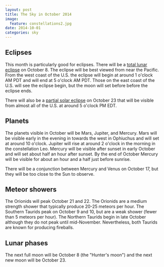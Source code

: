 ```yaml
---
layout: post
title: The Sky in October 2014
image:
  feature: constellations2.jpg
date: 2014-10-01
categories: sky
---
```


## Eclipses

This month is particularly good for eclipses.  There will be a [total lunar
eclipse][1] on October 8.  The eclipse will be best viewed from near the
Pacific.  From the west coast of the U.S. the eclipse will begin at around 1
o'clock AM PDT and will end at 5 o'clock AM PDT.  Those on the east coast of
the U.S. will see the eclipse begin, but the moon will set before before the
eclipse ends.

There will also be a [partial solar eclipse][2] on October 23 that will be
visible from almost all of the U.S. at around 5 o'clock PM EDT.  

## Planets

The planets visible in October will be Mars, Jupiter, and Mercury.  Mars
will be visible early in the evening in towards the west in Ophiuchus and
will set at around 10 o'clock.  Jupiter will rise at around 2 o'clock in the
morning in the constellation Leo.  Mercury will be visible after sunset in
early October and will set about half an hour after sunset.  By the end of
October Mercury will be visible for about an hour and a half just before
sunrise. 

There will be a conjunction between Mercury and Venus on October 17, but
they will be too close to the Sun to observe. 

## Meteor showers

The Orionids will peak October 21 and 22.  The Orionids are a medium
strength shower that typically produce 20-25 meteors per hour.  The
Southern Taurids peak on October 9 and 10, but are a weak shower (fewer than
5 meteors per hour).  The Northern Taurids begin in late October although
they do not peak until mid-November.  Nevertheless, both Taurids are known
for producing fireballs. 

## Lunar phases

The next full moon will be October 8 (the "Hunter's moon") and the next new
moon will be October 23.

[1]: http://eclipse.gsfc.nasa.gov/OH/OH2014.html#LE2014Oct08T
[2]: http://eclipse.gsfc.nasa.gov/OH/OH2014.html#SE2014Oct23P
